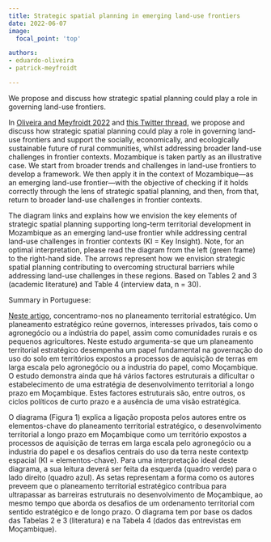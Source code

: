 ```yaml
---
title: Strategic spatial planning in emerging land-use frontiers
date: 2022-06-07
image:
  focal_point: 'top'

authors: 
- eduardo-oliveira
- patrick-meyfroidt

---
```

We propose and discuss how strategic spatial planning could play a role in governing land-use frontiers.
<!--more-->
In [Oliveira and Meyfroidt 2022](https://doi.org/10.5751/ES-13001-270205) and [this Twitter thread](https://twitter.com/search?q=Strategic%20spatial%20planning%20in%20emerging%20land-use%20frontiers%20&src=typed_query&f=top), we propose and discuss how strategic spatial planning could play a role in governing land-use frontiers and support the socially, economically, and ecologically sustainable future of rural communities, whilst addressing broader land-use challenges in frontier contexts. Mozambique is taken partly as an illustrative case. We start from broader trends and challenges in land-use frontiers to develop a framework. We then apply it in the context of Mozambique—as an emerging land-use frontier—with the objective of checking if it holds correctly through the lens of strategic spatial planning, and then, from that, return to broader land-use challenges in frontier contexts.

The diagram links and explains how we envision the key elements of strategic spatial planning supporting long-term territorial development in Mozambique as an emerging land-use frontier while addressing central land-use challenges in frontier contexts (KI = Key Insight). Note, for an optimal interpretation, please read the diagram from the left (green frame) to the right-hand side. The arrows represent how we envision strategic spatial planning contributing to overcoming structural barriers while addressing land-use challenges in these regions. Based on Tables 2 and 3 (academic literature) and Table 4 (interview data, n = 30).

Summary in Portuguese:

[Neste artigo](https://doi.org/10.5751/ES-13001-270205), concentramo-nos no planeamento territorial estratégico. Um planeamento estratégico reúne governos, interesses privados, tais como o agronegócio ou a indústria do papel, assim como comunidades rurais e os pequenos agricultores. Neste estudo argumenta-se que um planeamento territorial estratégico desempenha um papel fundamental na governação do uso do solo em territórios expostos a processos de aquisição de terras em larga escala pelo agronegócio ou a industria do papel, como Moçambique. O estudo demonstra ainda que há vários factores estruturais a dificultar o estabelecimento de uma estratégia de desenvolvimento territorial a longo prazo em Moçambique. Estes factores estruturais são, entre outros, os ciclos políticos de curto prazo e a ausência de uma visão estratégica.

O diagrama (Figura 1) explica a ligação proposta pelos autores entre os elementos-chave do planeamento territorial estratégico, o desenvolvimento territorial a longo prazo em Moçambique como um território expostos a processos de aquisição de terras em larga escala pelo agronegócio ou a industria do papel e os desafios centrais do uso da terra neste contextp espacial (KI = elementos-chave). Para uma interpretação ideal deste diagrama, a sua leitura deverá ser feita da esquerda (quadro verde) para o lado direito (quadro azul). As setas representam a forma como os autores preveem que o planeamento territorial estratégico contribua para ultrapassar as barreiras estruturais no desenvolvimento de Moçambique, ao mesmo tempo que aborda os desafios de um ordenamento territorial com sentido estratégico e de longo prazo. O diagrama tem por base os dados das Tabelas 2 e 3 (literatura) e na Tabela 4 (dados das entrevistas em Moçambique).